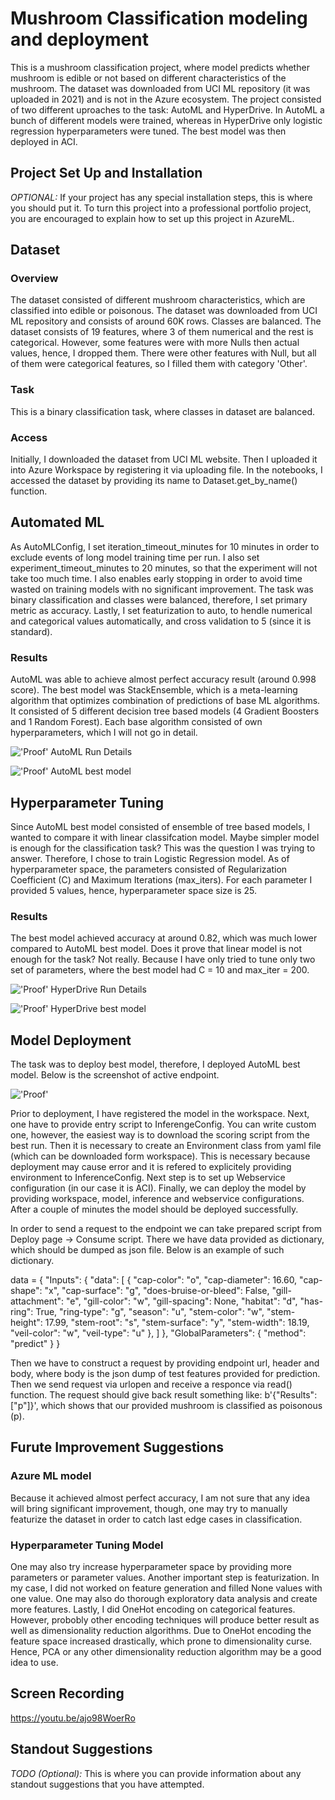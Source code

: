 # Mushroom Classification modeling and deployment

This is a mushroom classification project, where model predicts whether mushroom is edible or not based on different characteristics of the mushroom. The dataset was downloaded from UCI ML repository (it was uploaded in 2021) and is not in the Azure ecosystem. The project consisted of two different uproaches to the task: AutoML and HyperDrive. In AutoML a bunch of different models were trained, whereas in HyperDrive only logistic regression hyperparameters were tuned. The best model was then deployed in ACI. 

## Project Set Up and Installation
*OPTIONAL:* If your project has any special installation steps, this is where you should put it. To turn this project into a professional portfolio project, you are encouraged to explain how to set up this project in AzureML.

## Dataset

### Overview
The dataset consisted of different mushroom characteristics, which are classified into edible or poisonous. The dataset was downloaded from UCI ML repository and consists of around 60K rows. Classes are balanced. The dataset consists of 19 features, where 3 of them numerical and the rest is categorical. However, some features were with more Nulls then actual values, hence, I dropped them. There were other features with Null, but all of them were categorical features, so I filled them with category 'Other'. 

### Task
This is a binary classification task, where classes in dataset are balanced.

### Access
Initially, I downloaded the dataset from UCI ML website. Then I uploaded it into Azure Workspace by registering it via uploading file. In the notebooks, I accessed the dataset by providing its name to Dataset.get_by_name() function. 

## Automated ML

As AutoMLConfig, I set iteration_timeout_minutes for 10 minutes in order to exclude events of long model training time per run. I also set experiment_timeout_minutes to 20 minutes, so that the experiment will not take too much time. I also enables early stopping in order to avoid time wasted on training models with no significant improvement. The task was binary classification and classes were balanced, therefore, I set primary metric as accuracy. Lastly, I set featurization to auto, to hendle numerical and categorical values automatically, and cross validation to 5 (since it is standard). 


### Results

AutoML was able to achieve almost perfect accuracy result (around 0.998 score). The best model was StackEnsemble, which is a meta-learning algorithm that optimizes combination of predictions of base ML algorithms. It consisted of 5 different decision tree based models (4 Gradient Boosters and 1 Random Forest). Each base algorithm consisted of own hyperparameters, which I will not go in detail. 

!['Proof'](https://github.com/bekiichone/nd00333-capstone/blob/master/starter_file/screenshots/AutoML%20run%20details.PNG)
AutoML Run Details

!['Proof'](https://github.com/bekiichone/nd00333-capstone/blob/master/starter_file/screenshots/AutoML%20best%20model.PNG)
AutoML best model 

## Hyperparameter Tuning

Since AutoML best model consisted of ensemble of tree based models, I wanted to compare it with linear classifcation model. Maybe simpler model is enough for the classification task? This was the question I was trying to answer. Therefore, I chose to train Logistic Regression model. As of hyperparameter space, the parameters consisted of Regularization Coefficient (C) and Maximum Iterations (max_iters). For each parameter I provided 5 values, hence, hyperparameter space size is 25. 


### Results

The best model achieved accuracy at around 0.82, which was much lower compared to AutoML best model. Does it prove that linear model is not enough for the task? Not really. Because I have only tried to tune only two set of parameters, where the best model had C = 10 and max_iter = 200. 

!['Proof'](https://github.com/bekiichone/nd00333-capstone/blob/master/starter_file/screenshots/hyperdrive%20run%20details.PNG)
HyperDrive Run Details

!['Proof'](https://github.com/bekiichone/nd00333-capstone/blob/master/starter_file/screenshots/hyperdrive%20best%20model.PNG)
HyperDrive best model 

## Model Deployment
The task was to deploy best model, therefore, I deployed AutoML best model. Below is the screenshot of active endpoint. 

!['Proof'](https://github.com/bekiichone/nd00333-capstone/blob/master/starter_file/screenshots/AutoML%20deploy%20endpoint.PNG)

Prior to deployment, I have registered the model in the workspace. Next, one have to provide entry script to InferengeConfig. You can write custom one, however, the easiest way is to download the scoring script from the best run. Then it is necessary to create an Environment class from yaml file (which can be downloaded form workspace). This is necessary because deployment may cause error and it is refered to explicitely providing environment to InferenceConfig. Next step is to set up Webservice configuration (in our case it is ACI). Finally, we can deploy the model by providing workspace, model, inference and webservice configurations. After a couple of minutes the model should be deployed successfully. 

In order to send a request to the endpoint we can take prepared script from Deploy page -> Consume script. There we have data provided as dictionary, which should be dumped as json file. Below is an example of such dictionary. 

data = {
    "Inputs": {
        "data":
        [
            {
                "cap-color": "o",
                "cap-diameter": 16.60,
                "cap-shape": "x",
                "cap-surface": "g",
                "does-bruise-or-bleed": False,
                "gill-attachment": "e",
                "gill-color": "w",
                "gill-spacing": None,
                "habitat": "d",
                "has-ring": True,
                "ring-type": "g",
                "season": "u",
                "stem-color": "w",
                "stem-height": 17.99,
                "stem-root": "s",
                "stem-surface": "y",
                "stem-width": 18.19,
                "veil-color": "w",
                "veil-type": "u"
            },
        ]
    },
    "GlobalParameters": {
        "method": "predict"
    }
}

Then we have to construct a request by providing endpoint url, header and body, where body is the json dump of test features provided for prediction. Then we send request via urlopen and receive a responce via read() function. The request should give back result something like: b'{"Results": ["p"]}', which shows that our provided mushroom is classified as poisonous (p). 

## Furute Improvement Suggestions

### Azure ML model

Because it achieved almost perfect accuracy, I am not sure that any idea will bring significant improvement, though, one may try to manually featurize the dataset in order to catch last edge cases in classification. 

### Hyperparameter Tuning Model

One may also try increase hyperparameter space by providing more parameters or parameter values. Another important step is featurization. In my case, I did not worked on feature generation and filled None values with one value. One may also do thorough exploratory data analysis and create more features. Lastly, I did OneHot encoding on categorical features. However, probobly other encoding techniques will produce better result as well as dimensionality reduction algorithms. Due to OneHot encoding the feature space increased drastically, which prone to dimensionality curse. Hence, PCA or any other dimensionality reduction algorithm may be a good idea to use. 


## Screen Recording
https://youtu.be/ajo98WoerRo

## Standout Suggestions
*TODO (Optional):* This is where you can provide information about any standout suggestions that you have attempted.
